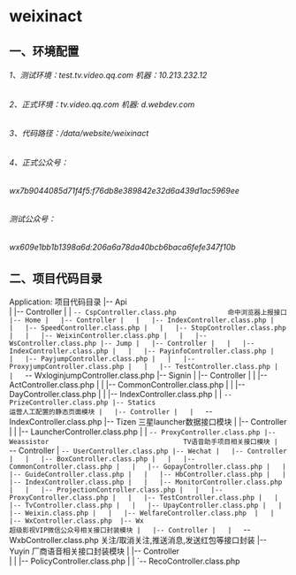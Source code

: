# weixinact
一、环境配置
------
###### 1、测试环境：test.tv.video.qq.com  机器：10.213.232.12
###### 2、正式环境：tv.video.qq.com  机器: d.webdev.com
###### 3、代码路径：/data/website/weixinact 
###### 4、正式公众号：
###### wx7b9044085d71f4f5:f76db8e389842e32d6a439d1ac5969ee
###### 测试公众号：
###### wx609e1bb1b1398a6d:206a6a78da40bcb6baca6fefe347f10b

二、项目代码目录
------
Application: 项目代码目录
		|-- Api											
		|   |-- Controller
		|   |   `-- CspController.class.php 			命中浏览器上报接口
		|-- Home
		|   |-- Controller
		|   |   |-- IndexController.class.php
		|   |   |-- SpeedController.class.php
		|   |   |-- StopController.class.php
		|   |   |-- WeixinController.class.php
		|   |   |-- WsController.class.php
		|-- Jump
		|   |-- Controller
		|   |   |-- IndexController.class.php
		|   |   |-- PayinfoController.class.php
		|   |   |-- PayjumpController.class.php
		|   |   |-- ProxyjumpController.class.php
		|   |   |-- TestController.class.php
		|   |   `-- WxloginjumpController.class.php
		|-- Signin
		|   |-- Controller
		|   |   |-- ActController.class.php
		|   |   |-- CommonController.class.php
		|   |   |-- DayController.class.php
		|   |   |-- IndexController.class.php
		|   |   `-- PrizeController.class.php
		|-- Statics										运营人工配置的静态页面模块
		|   |-- Controller
		|   |   `-- IndexController.class.php
		|-- Tizen										三星launcher数据接口模块
		|   |-- Controller
		|   |   |-- LauncherController.class.php
		|   |   `-- ProxyController.class.php
		|-- Weassistor									TV语音助手项目相关接口模块
		|   `-- Controller
		|       `-- UserController.class.php
		|-- Wechat
		|   |-- Controller
		|   |   |-- BoxController.class.php
		|   |   |-- CommonController.class.php
		|   |   |-- GopayController.class.php
		|   |   |-- GuideController.class.php
		|   |   |-- HbController.class.php
		|   |   |-- IndexController.class.php
		|   |   |-- MonitorController.class.php
		|   |   |-- ProjectionController.class.php
		|   |   |-- ProxyController.class.php
		|   |   |-- TestController.class.php
		|   |   |-- TvController.class.php
		|   |   |-- UpayController.class.php
		|   |   |-- Weixin.class.php
		|   |   |-- WelfareController.class.php 
		|   |   |-- WxController.class.php 
		|-- Wx											超级影视VIP微信公众号相关接口封装模块
		|   |-- Controller
		|   |   `-- WxbController.class.php				关注/取消关注,推送消息,发送红包等接口封装
		|-- Yuyin 										厂商语音相关接口封装模块
		|   |-- Controller	
		|   |   |-- PolicyController.class.php
		|   |   `-- RecoController.class.php








